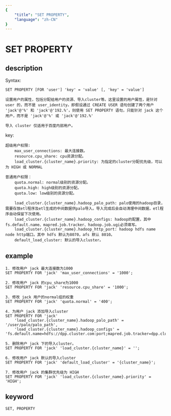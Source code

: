 ```yaml
---
{
    "title": "SET PROPERTY",
    "language": "zh-CN"
}
---
```


<!-- 
Licensed to the Apache Software Foundation (ASF) under one
or more contributor license agreements.  See the NOTICE file
distributed with this work for additional information
regarding copyright ownership.  The ASF licenses this file
to you under the Apache License, Version 2.0 (the
"License"); you may not use this file except in compliance
with the License.  You may obtain a copy of the License at

  http://www.apache.org/licenses/LICENSE-2.0

Unless required by applicable law or agreed to in writing,
software distributed under the License is distributed on an
"AS IS" BASIS, WITHOUT WARRANTIES OR CONDITIONS OF ANY
KIND, either express or implied.  See the License for the
specific language governing permissions and limitations
under the License.
-->

# SET PROPERTY

## description

   Syntax:

    SET PROPERTY [FOR 'user'] 'key' = 'value' [, 'key' = 'value']

    设置用户的属性，包括分配给用户的资源、导入cluster等。这里设置的用户属性，是针对 user 的，而不是 user_identity。即假设通过 CREATE USER 语句创建了两个用户 'jack'@'%' 和 'jack'@'192.%'，则使用 SET PROPERTY 语句，只能针对 jack 这个用户，而不是 'jack'@'%' 或 'jack'@'192.%'

    导入 cluster 仅适用于百度内部用户。

   key:

    超级用户权限:
        max_user_connections: 最大连接数。
        resource.cpu_share: cpu资源分配。
        load_cluster.{cluster_name}.priority: 为指定的cluster分配优先级，可以为 HIGH 或 NORMAL

    普通用户权限：
        quota.normal: normal级别的资源分配。
        quota.high: high级别的资源分配。
        quota.low: low级别的资源分配。

        load_cluster.{cluster_name}.hadoop_palo_path: palo使用的hadoop目录，需要存放etl程序及etl生成的中间数据供palo导入。导入完成后会自动清理中间数据，etl程序自动保留下次使用。    
        load_cluster.{cluster_name}.hadoop_configs: hadoop的配置，其中fs.default.name、mapred.job.tracker、hadoop.job.ugi必须填写。
        load_cluster.{cluster_name}.hadoop_http_port: hadoop hdfs name node http端口。其中 hdfs 默认为8070，afs 默认 8010。
        default_load_cluster: 默认的导入cluster。

## example

    1. 修改用户 jack 最大连接数为1000
    SET PROPERTY FOR 'jack' 'max_user_connections' = '1000';

    2. 修改用户 jack 的cpu_share为1000
    SET PROPERTY FOR 'jack' 'resource.cpu_share' = '1000';

    3. 修改 jack 用户的normal组的权重
    SET PROPERTY FOR 'jack' 'quota.normal' = '400';

    4. 为用户 jack 添加导入cluster 
    SET PROPERTY FOR 'jack' 
        'load_cluster.{cluster_name}.hadoop_palo_path' = '/user/palo/palo_path', 
        'load_cluster.{cluster_name}.hadoop_configs' = 'fs.default.name=hdfs://dpp.cluster.com:port;mapred.job.tracker=dpp.cluster.com:port;hadoop.job.ugi=user,password;mapred.job.queue.name=job_queue_name_in_hadoop;mapred.job.priority=HIGH;';

    5. 删除用户 jack 下的导入cluster。
    SET PROPERTY FOR 'jack' 'load_cluster.{cluster_name}' = '';

    6. 修改用户 jack 默认的导入cluster
    SET PROPERTY FOR 'jack' 'default_load_cluster' = '{cluster_name}';
    
    7. 修改用户 jack 的集群优先级为 HIGH
    SET PROPERTY FOR 'jack' 'load_cluster.{cluster_name}.priority' = 'HIGH';

## keyword

    SET, PROPERTY
